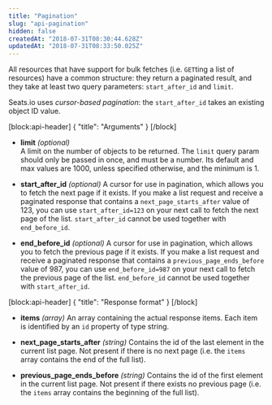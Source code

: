 ```yaml
---
title: "Pagination"
slug: "api-pagination"
hidden: false
createdAt: "2018-07-31T08:30:44.628Z"
updatedAt: "2018-07-31T08:33:50.025Z"
---
```

All resources that have support for bulk fetches (i.e. `GET`ting a list of resources) have a common structure: they return a paginated result, and they take at least two query parameters: `start_after_id` and `limit`.

Seats.io uses *cursor-based pagination*: the `start_after_id` takes an existing object ID value.
   
[block:api-header]
{
  &quot;title&quot;: &quot;Arguments&quot;
}
[/block]

* **limit** *(optional)*   
A limit on the number of objects to be returned. 
The `limit` query param should only be passed in once, and must be a number. Its default and max values are 1000, unless specified otherwise, and the minimum is 1.    

* **start_after_id** *(optional)*
A cursor for use in pagination, which allows you to fetch the next page if it exists. 
If you make a list request and receive a paginated response that contains a `next_page_starts_after` value of 123, you can use `start_after_id=123` on your next call to fetch the next page of the list.
`start_after_id` cannot be used together with `end_before_id`. 

* **end_before_id** *(optional)*
A cursor for use in pagination, which allows you to fetch the previous page if it exists. 
If you make a list request and receive a paginated response that contains a `previous_page_ends_before` value of 987, you can use `end_before_id=987` on your next call to fetch the previous page of the list.
`end_before_id` cannot be used together with `start_after_id`.

[block:api-header]
{
  &quot;title&quot;: &quot;Response format&quot;
}
[/block]
* **items** *(array)*
An array containing the actual response items. Each item is identified by an `id` property of type string.   
 
* **next_page_starts_after** *(string)*
Contains the id of the last element in the current list page. Not present if there is no next page (i.e. the `items` array contains the end of the full list).
   
* **previous_page_ends_before** *(string)*
Contains the id of the first element in the current list page. Not present if there exists no previous page (i.e. the `items` array contains the beginning of the full list).
